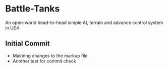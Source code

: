 # Battle-Tanks
An open-world head-to-head simple AI, terrain and advance control system in UE4
## Initial Commit
* Makinng changes to the markup file
* Another test for commit check
